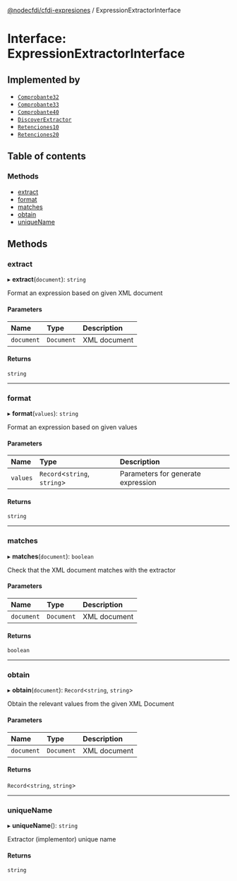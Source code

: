 [@nodecfdi/cfdi-expresiones](../README.md) / ExpressionExtractorInterface

# Interface: ExpressionExtractorInterface

## Implemented by

- [`Comprobante32`](../classes/Comprobante32.md)
- [`Comprobante33`](../classes/Comprobante33.md)
- [`Comprobante40`](../classes/Comprobante40.md)
- [`DiscoverExtractor`](../classes/DiscoverExtractor.md)
- [`Retenciones10`](../classes/Retenciones10.md)
- [`Retenciones20`](../classes/Retenciones20.md)

## Table of contents

### Methods

- [extract](ExpressionExtractorInterface.md#extract)
- [format](ExpressionExtractorInterface.md#format)
- [matches](ExpressionExtractorInterface.md#matches)
- [obtain](ExpressionExtractorInterface.md#obtain)
- [uniqueName](ExpressionExtractorInterface.md#uniquename)

## Methods

### extract

▸ **extract**(`document`): `string`

Format an expression based on given XML document

#### Parameters

| Name | Type | Description |
| :------ | :------ | :------ |
| `document` | `Document` | XML document |

#### Returns

`string`

___

### format

▸ **format**(`values`): `string`

Format an expression based on given values

#### Parameters

| Name | Type | Description |
| :------ | :------ | :------ |
| `values` | `Record`<`string`, `string`\> | Parameters for generate expression |

#### Returns

`string`

___

### matches

▸ **matches**(`document`): `boolean`

Check that the XML document matches with the extractor

#### Parameters

| Name | Type | Description |
| :------ | :------ | :------ |
| `document` | `Document` | XML document |

#### Returns

`boolean`

___

### obtain

▸ **obtain**(`document`): `Record`<`string`, `string`\>

Obtain the relevant values from the given XML Document

#### Parameters

| Name | Type | Description |
| :------ | :------ | :------ |
| `document` | `Document` | XML document |

#### Returns

`Record`<`string`, `string`\>

___

### uniqueName

▸ **uniqueName**(): `string`

Extractor (implementor) unique name

#### Returns

`string`
